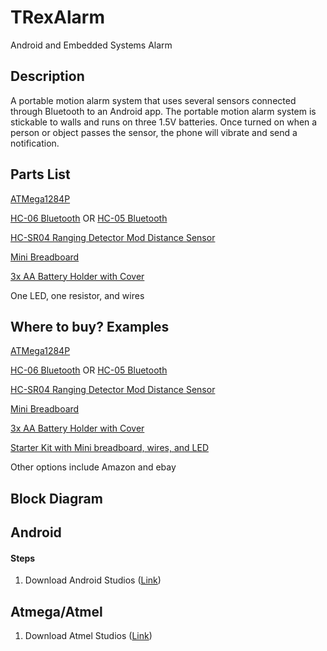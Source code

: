 # TRexAlarm
Android and Embedded Systems Alarm

Description
------
A portable motion alarm system that uses several sensors connected through Bluetooth to an Android app. The portable motion alarm system is stickable to walls and runs on three 1.5V batteries. Once turned on when a person or object passes the sensor, the phone will vibrate and send a notification.


Parts List
------
[ATMega1284P](http://www.atmel.com/images/doc8059.pdf)

[HC-06 Bluetooth](https://www.olimex.com/Products/Components/RF/BLUETOOTH-SERIAL-HC-06/resources/hc06.pdf)
OR [HC-05 Bluetooth](http://www.electronicaestudio.com/docs/istd016A.pdf)

[HC-SR04 Ranging Detector Mod Distance Sensor](https://www.sainsmart.com/products/ultrasonic-ranging-detector-mod-hc-sr04-distance-sensor?utm_medium=cpc&utm_source=googlepla&variant=45100776468&gclid=EAIaIQobChMIn5aQxYb01wIVBpNpCh2K0AFJEAQYBCABEgLmC_D_BwE)

[Mini Breadboard](https://learn.sparkfun.com/tutorials/how-to-use-a-breadboard)

[3x AA Battery Holder with Cover](https://www.jameco.com/Jameco/Products/ProdDS/216144.pdf)

One LED, one resistor, and wires 

Where to buy? Examples
-----
[ATMega1284P](https://www.arrow.com/en/products/atmega1284p-pu/microchip-technology?utm_source=google&utm_campaign=g-shp-us-microcontrollers&utm_medium=cpc&utm_term=PRODUCT+GROUP&gclid=EAIaIQobChMIrpqliIX01wIVCYGzCh1JoAdCEAQYASABEgKzN_D_BwE&gclsrc=aw.ds&dclid=CMS2i4qF9NcCFcFYfgodPJUBNQ)

[HC-06 Bluetooth](https://www.newegg.com/Product/Product.aspx?Item=9SIAD4R5YW3571&ignorebbr=1&nm_mc=KNC-GoogleMKP-PC&cm_mmc=KNC-GoogleMKP-PC-_-pla-_-EC+-+Circuit+Protection-_-9SIAD4R5YW3571&gclid=EAIaIQobChMIosfyyYX01wIVBAlpCh1KxArJEAQYASABEgJChvD_BwE&gclsrc=aw.ds)
OR [HC-05 Bluetooth](https://www.amazon.com/HC-05-Bluetooth-Pass-through-Wireless-Communication/dp/B01G9KSAF6/ref=pd_lpo_vtph_147_bs_t_1?_encoding=UTF8&psc=1&refRID=2X3PJXHJQRPCZEE7YR6Q)

[HC-SR04 Ranging Detector Mod Distance Sensor](https://www.sainsmart.com/products/ultrasonic-ranging-detector-mod-hc-sr04-distance-sensor?utm_medium=cpc&utm_source=googlepla&variant=45100776468&gclid=EAIaIQobChMIn5aQxYb01wIVBpNpCh2K0AFJEAQYBCABEgLmC_D_BwE)

[Mini Breadboard](https://www.amazon.com/dp/B0135IQ0ZC/ref=asc_df_B0135IQ0ZC5292224/?tag=hyprod-20&creative=395033&creativeASIN=B0135IQ0ZC&linkCode=df0&hvadid=198091709182&hvpos=1o5&hvnetw=g&hvrand=10222761446287662604&hvpone=&hvptwo=&hvqmt=&hvdev=c&hvdvcmdl=&hvlocint=&hvlocphy=2840&hvtargid=pla-407203040794)

[3x AA Battery Holder with Cover](https://www.jameco.com/z/SBH-331-AS-R-3x-AA-Battery-Holder-with-Cover-and-Switch_216144.html?CID=GOOG&gclid=EAIaIQobChMI3bnn9on01wIVCKlpCh1UgAjdEAQYASABEgKAuvD_BwE)

[Starter Kit with Mini breadboard, wires, and LED](https://www.walmart.com/ip/Electronic-Starter-Kit-Resistor-Buzzer-Breadboard-LED-Cable-Electronic-Fans/695297834?wmlspartner=wlpa&selectedSellerId=13978&adid=22222222227113970845&wl0=&wl1=g&wl2=c&wl3=233448459494&wl4=pla-383201117416&wl5=2840&wl6=&wl7=&wl8=&wl9=pla&wl10=117875654&wl11=online&wl12=695297834&wl13=&veh=sem)


Other options include Amazon and ebay

Block Diagram
-----

Android
-----
#### Steps

1. Download Android Studios ([Link](https://developer.android.com/studio/index.html))



Atmega/Atmel
-----
1. Download Atmel Studios ([Link](http://www.atmel.com/products/microcontrollers/avr/start_now.aspx))


